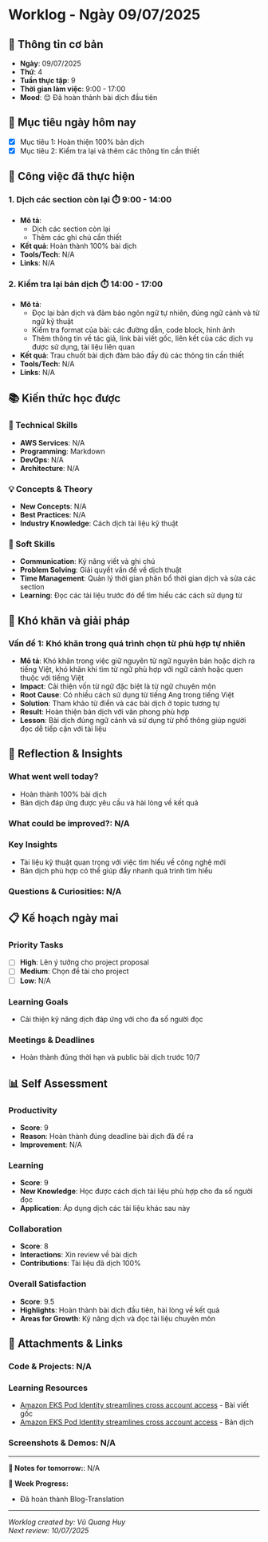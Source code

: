 # Worklog - Ngày 09/07/2025

## 📅 Thông tin cơ bản
- **Ngày**: 09/07/2025
- **Thứ**: 4
- **Tuần thực tập**: 9
- **Thời gian làm việc**: 9:00 - 17:00
- **Mood**: 😊 Đã hoàn thành bài dịch đầu tiên

## 🎯 Mục tiêu ngày hôm nay
- [x] Mục tiêu 1: Hoàn thiện 100% bản dịch
- [x] Mục tiêu 2: Kiểm tra lại và thêm các thông tin cần thiết

## 💼 Công việc đã thực hiện

### 1. Dịch các section còn lại ⏱️ 9:00 - 14:00
- **Mô tả**: 
  - Dịch các section còn lại
  - Thêm các ghi chú cần thiết
- **Kết quả**: Hoàn thành 100% bài dịch
- **Tools/Tech**: N/A
- **Links**: N/A

### 2. Kiểm tra lại bản dịch ⏱️ 14:00 - 17:00
- **Mô tả**:
  - Đọc lại bản dịch và đảm bảo ngôn ngữ tự nhiên, đúng ngữ cảnh và từ ngữ kỹ thuật
  - Kiểm tra format của bài: các đường dẫn, code block, hình ảnh
  - Thêm thông tin về tác giả, link bài viết gốc, liên kết của các dịch vụ được sử dụng, tài liệu liên quan
- **Kết quả**: Trau chuốt bài dịch đảm bảo đầy đủ các thông tin cần thiết
- **Tools/Tech**: N/A
- **Links**: N/A

## 📚 Kiến thức học được

### 🔧 Technical Skills
- **AWS Services**: N/A
- **Programming**: Markdown
- **DevOps**: N/A
- **Architecture**: N/A

### 💡 Concepts & Theory
- **New Concepts**: N/A
- **Best Practices**: N/A
- **Industry Knowledge**: Cách dịch tài liệu kỹ thuật

### 🤝 Soft Skills
- **Communication**: Kỹ năng viết và ghi chú
- **Problem Solving**: Giải quyết vấn đề về dịch thuật
- **Time Management**: Quản lý thời gian phân bổ thời gian dịch và sửa các section
- **Learning**: Đọc các tài liệu trước đó để tìm hiểu các cách sử dụng từ 

## 🚧 Khó khăn và giải pháp

### Vấn đề 1: Khó khăn trong quá trình chọn từ phù hợp tự nhiên
- **Mô tả**: Khó khăn trong việc giữ nguyên từ ngữ nguyên bản hoặc dịch ra tiếng Việt, khó khăn khi tìm từ ngữ phù hợp với ngữ cảnh hoặc quen thuộc với tiếng Việt
- **Impact**: Cải thiện vốn từ ngữ đặc biệt là từ ngữ chuyên môn
- **Root Cause**: Có nhiều cách sử dụng từ tiếng Ang trong tiếng Việt
- **Solution**: Tham khảo từ điển và các bài dịch ở topic tương tự
- **Result**: Hoàn thiện bản dịch với văn phong phù hợp
- **Lesson**: Bài dịch đúng ngữ cảnh và sử dụng từ phổ thông giúp người đọc dễ tiếp cận với tài liệu 

## 💭 Reflection & Insights

### What went well today?
- Hoàn thành 100% bài dịch 
- Bản dịch đáp ứng được yêu cầu và hài lòng về kết quả

### What could be improved?: N/A

### Key Insights
- Tài liệu kỹ thuật quan trọng với việc tìm hiểu về công nghệ mới
- Bản dịch phù hợp có thể giúp đẩy nhanh quá trình tìm hiểu

### Questions & Curiosities: N/A

## 📋 Kế hoạch ngày mai

### Priority Tasks
- [ ] **High**: Lên ý tưởng cho project proposal
- [ ] **Medium**: Chọn đề tài cho project
- [ ] **Low**: N/A

### Learning Goals
- Cải thiện kỹ năng dịch đáp ứng với cho đa số người đọc

### Meetings & Deadlines
- Hoàn thành đúng thời hạn và public bài dịch trước 10/7

## 📊 Self Assessment

### Productivity
- **Score**: 9
- **Reason**: Hoàn thành đúng deadline bài dịch đã đề ra 
- **Improvement**: N/A

### Learning
- **Score**: 9
- **New Knowledge**: Học được cách dịch tài liệu phù hợp cho đa số người đọc
- **Application**: Áp dụng dịch các tài liệu khác sau này

### Collaboration
- **Score**: 8
- **Interactions**: Xin review về bài dịch
- **Contributions**: Tài liệu đã dịch 100% 

### Overall Satisfaction
- **Score**: 9.5
- **Highlights**: Hoàn thành bài dịch đầu tiên, hài lòng về kết quả
- **Areas for Growth**: Kỹ năng dịch và đọc tài liệu chuyên môn

## 📎 Attachments & Links

### Code & Projects: N/A

### Learning Resources
- [Amazon EKS Pod Identity streamlines cross account access](https://aws.amazon.com/vi/blogs/containers/amazon-eks-pod-identity-streamlines-cross-account-access/) - Bài viết gốc
- [Amazon EKS Pod Identity streamlines cross account access](https://github.com/ConKhiPecPeC/Internship/blob/intern/vu-quang-huy/submissions/vu-quang-huy/blog-translation/Amazon%20EKS%20Pod%20Identity%20streamlines%20cross%20account%20access/Amazon_EKS_pod_identity_streamlines_cross_account_access.md#c%E1%BA%A5u-h%C3%ACnh-cho-t%C3%A0i-kho%E1%BA%A3n-aws-a-t%C3%A0i-kho%E1%BA%A3n-c%E1%BB%A5m-eks) - Bản dịch 

### Screenshots & Demos: N/A
---

**📝 Notes for tomorrow:**: N/A

**🎯 Week Progress:**
- Đã hoàn thành Blog-Translation
---
*Worklog created by: Vũ Quang Huy*  
*Next review: 10/07/2025*
